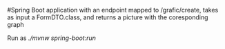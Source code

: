 #Spring Boot application with an endpoint mapped to /grafic/create, takes as input a FormDTO.class, and returns a picture with the coresponding graph

Run as
*./mvnw spring-boot:run*


